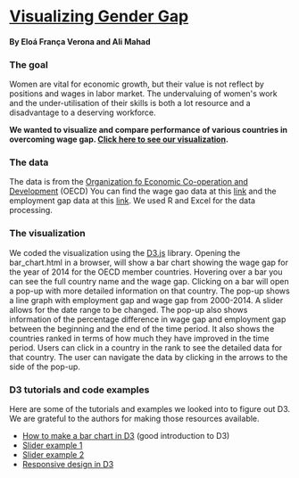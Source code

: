 # [Visualizing Gender Gap](https://eloaverona.github.io/gender_wage_gap/vis.html)
#### By Eloá França Verona and Ali Mahad

### The goal
Women are vital for economic growth, but their value is not reflect by positions and wages in labor market. The undervaluing of women's work and the under-utilisation of their skills is both a lot resource and a disadvantage to a deserving workforce.

**We wanted to visualize and compare performance of various countries in overcoming wage gap. [Click here to see our visualization](https://eloaverona.github.io/gender_wage_gap/vis.html).**

### The data
The data is from the  [Organization fo Economic Co-operation and Development](https://data.oecd.org/) (OECD)
You can find the wage gao data at this [link](https://data.oecd.org/earnwage/gender-wage-gap.htm) and the employment gap data at this [link](https://data.oecd.org/emp/employment-rate.htm).
We used R and Excel for the data processing. 

### The visualization
We coded the visualization using the  [D3.js](https://d3js.org/) library.
Opening the bar_chart.html in a browser, will show a bar chart showing the wage gap for the year of 2014 for the OECD member countries.
Hovering over a bar you can see the full country name and the wage gap. Clicking on a bar will open a pop-up with more detailed information on that country.
The pop-up shows a line graph with employment gap and wage gap from 2000-2014. A slider allows for the date range to be changed.
The pop-up also shows information of the percentage difference in wage gap and employment gap between the beginning and the end of the time period.
It also shows the countries ranked in terms of how much they have improved in the time period. Users can click in a country in the rank to see the detailed data for that country. 
The user can navigate the data by clicking in the arrows to the side of the pop-up.

### D3 tutorials and code examples
Here are some of the tutorials and examples we looked into to figure out D3. We are grateful to the authors for making those resources available.

* [How to make a bar chart in D3](https://bost.ocks.org/mike/bar/) (good introduction to D3) 
* [Slider example 1](https://bl.ocks.org/mbostock/6452972)
* [Slider example 2](https://github.com/evoluteur/d3-dual-range-slider/tree/master/js)
* [Responsive design in D3](https://blog.webkid.io/responsive-chart-usability-d3/)
    
  

